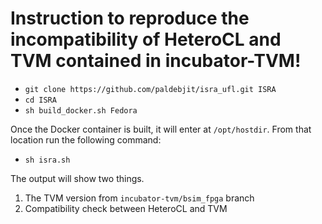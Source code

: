 ﻿# Instruction to reproduce the incompatibility of HeteroCL and TVM contained in incubator-TVM!

 - `git clone https://github.com/paldebjit/isra_ufl.git ISRA`
 - `cd ISRA`
 - `sh build_docker.sh Fedora`

Once the Docker container is built, it will enter at `/opt/hostdir`. From that location run the following command:
 - `sh isra.sh`

The output will show two things.

 1. The TVM version from `incubator-tvm/bsim_fpga` branch
 2. Compatibility check between HeteroCL and TVM 
